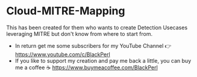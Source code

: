 # Cloud-MITRE-Mapping
This has been created for them who wants to create Detection Usecases leveraging MITRE but don't know from where to start from.
* In return get me some subscribers for my YouTube Channel 👉 https://www.youtube.com/c/BlackPerl
* If you like to support my creation and pay me back a little, you can buy me a coffee ☕ https://www.buymeacoffee.com/BlackPerl
